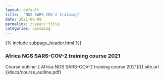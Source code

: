 ```yaml
---
layout: default
title:  "NGS SARS-COV-2 training"
date: 2021-06-09
permalink: /:year/:title
categories: upcoming
---
```


{% include subpage_header.html %}

### Africa NGS SARS-COV-2 training course 2021


Course outline: [ Africa NGS SARS-COV-2 training course 2021]({{ site.url }}docs/course_outline.pdf)